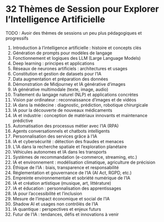 # 32 Thèmes de Session pour Explorer l’Intelligence Artificielle

TODO : Avoir des thèmes de sessions un peu plus pédagogiques et progressifs

1. Introduction à l’intelligence artificielle : histoire et concepts clés
2. Génération de prompts pour modèles de langage
3. Fonctionnement et logiques des LLM (Large Language Models)
4. Deep learning : principes et applications
5. Réseaux de neurones artificiels : architectures et usages
6. Constitution et gestion de datasets pour l’IA
7. Data augmentation et préparation des données
8. Démonstration de Midjourney et IA générative d’images
9. IA générative multimodale (texte, image, audio)
10. Traitement du langage naturel (NLP) et applications concrètes
11. Vision par ordinateur : reconnaissance d’images et de vidéos
12. IA dans la médecine : diagnostic, prédiction, robotique chirurgicale
13. IA pour la découverte de nouveaux médicaments
14. IA et industrie : conception de matériaux innovants et maintenance prédictive
15. Automatisation des processus métier avec l’IA (RPA)
16. Agents conversationnels et chatbots intelligents
17. Personnalisation des services grâce à l’IA
18. IA et cybersécurité : détection des fraudes et menaces
19. L’IA dans la recherche spatiale et l’exploration planétaire
20. Véhicules autonomes et IA dans les transports
21. Systèmes de recommandation (e-commerce, streaming, etc.)
22. IA et environnement : modélisation climatique, agriculture de précision
23. Éthique de l’IA : biais, transparence et responsabilité
24. Réglementation et gouvernance de l’IA (AI Act, RGPD, etc.)
25. Empreinte environnementale et sobriété numérique de l’IA
26. IA et création artistique (musique, art, littérature)
27. IA et éducation : personnalisation des apprentissages
28. IA pour l’accessibilité et l’inclusion
29. Mesure de l’impact économique et social de l’IA
30. Shadow AI et usages non contrôlés de l’IA
31. IA quantique : perspectives et enjeux futurs
32. Futur de l’IA : tendances, défis et innovations à venir
